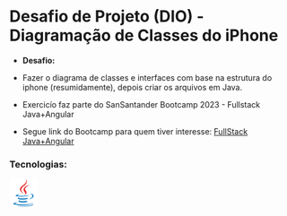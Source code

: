 # Desafio de Projeto (DIO) - Diagramação de Classes do iPhone

* <b>Desafio:</b>
* Fazer o diagrama de classes e interfaces com base na estrutura do iphone (resumidamente), depois criar os arquivos em Java.

* Exercicío faz parte do SanSantander Bootcamp 2023 - Fullstack Java+Angular

* Segue link do Bootcamp para quem tiver interesse: <a href="https://web.dio.me/track/santander-bootcamp-2023-fullstack-java-angular/" target="_blank" rel="noreferrer">FullStack Java+Angular</a>

<h3 align="left">Tecnologias:</h3>
<p align="left"> 
  <a href="" target="_blank" rel="noreferrer"> <img src="https://github.com/devicons/devicon/blob/master/icons/java/java-original.svg" alt="java" width="50" height="50"/> </a> 
</p>
